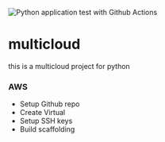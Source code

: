 
![Python application test with Github Actions](https://github.com/clouddjoe1/multicloud/workflows/Python%20application%20test%20with%20Github%20Actions/badge.svg)

# multicloud
this is a multicloud project for python 

### AWS

* Setup Github repo 
* Create Virtual
* Setup SSH keys 
* Build scaffolding 
